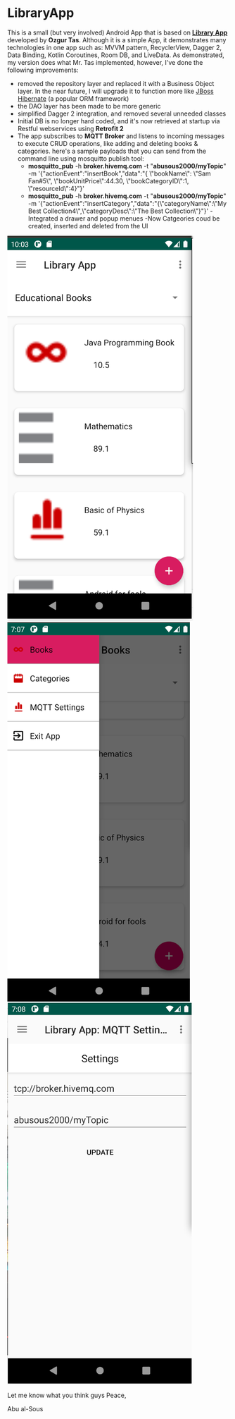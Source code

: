 # LibraryApp
This is a small (but very involved) Android App that is based on
[**Library App**](https://github.com/theozgurr/LibraryApp) developed by
**Ozgur Tas**. Although it is a simple App, it demonstrates many
technologies in one app such as: MVVM pattern, RecyclerView, Dagger 2,
Data Binding, Kotlin Coroutines, Room DB, and LiveData. As demonstrated,
my version does what Mr. Tas implemented, however, I've done the
following improvements:

- removed the repository layer and replaced it with a Business Object layer. In the near future, I will upgrade it to function more like [JBoss Hibernate](https://docs.jboss.org/hibernate/orm/current/quickstart/html_single/) (a popular ORM framework)
- the DAO layer has been made to be more generic
- simplified Dagger 2 integration, and removed several unneeded classes
- Initial DB is no longer hard coded, and it's now retrieved at startup via Restful webservices using **Retrofit 2**
- The app subscribes to **MQTT Broker** and listens to incoming messages
  to execute CRUD operations, like adding and deleting books &
  categories. here's a sample payloads that you can send from the
  command line using mosquitto publish tool:
  - **mosquitto_pub** -h **broker.hivemq.com** -t "**abusous2000/myTopic**" -m
    '{"actionEvent":"insertBook","data":"{ \\"bookName\\": \\"Sam Fan#5\\",
    \\"bookUnitPrice\\":44.30, \\"bookCategoryID\\":1,
    \\"resourceId\\":4}"}'
  - **mosquitto_pub** -h **broker.hivemq.com** -t "**abusous2000/myTopic**" -m '{"actionEvent":"insertCategory","data":"{\\"categoryName\\":\\"My Best Collection4\\",\\"categoryDesc\\":\\"The Best Collection\\"}"}'
-Integrated a drawer and popup menues
-Now Catgeories coud be created, inserted and deleted from the UI

![Main Image](https://raw.githubusercontent.com/abusous2000/LibraryApp/master/MainImage.png)
![Menu Image](https://raw.githubusercontent.com/abusous2000/LibraryApp/master/Menu.png)
![Main Image](https://raw.githubusercontent.com/abusous2000/LibraryApp/master/MQTT-Settings.png)

Let me know what you think guys
Peace,

Abu al-Sous
